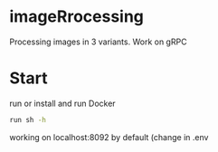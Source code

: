 # imageRrocessing
Processing images in 3 variants. Work on gRPC
# Start
run or install and run Docker
```bash
run sh -h
```

working on localhost:8092 by default (change in .env
